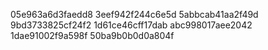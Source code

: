 05e963a6d3faedd8
3eef942f244c6e5d
5abbcab41aa2f49d
9bd3733825cf24f2
1d61ce46cff17dab
abc998017aee2042
1dae91002f9a598f
50ba9b0b0d0a804f

